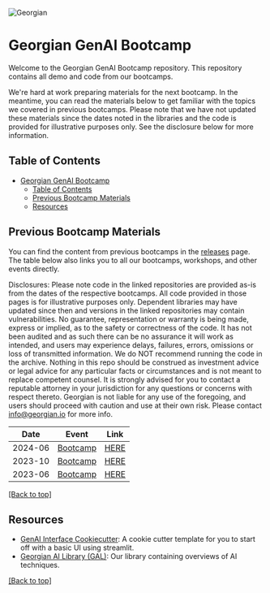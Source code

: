 ![Georgian](assets/georgian-logo.png)

# Georgian GenAI Bootcamp

Welcome to the Georgian GenAI Bootcamp repository. This repository contains all demo and code from our bootcamps. 

We're hard at work preparing materials for the next bootcamp. In the meantime, you can read the materials below to get familiar with the topics we covered in previous bootcamps. Please note that we have not updated these materials since the dates noted in the libraries and the code is provided for illustrative purposes only. See the disclosure below for more information.

## Table of Contents
- [Georgian GenAI Bootcamp](#georgian-genai-bootcamp)
  - [Table of Contents](#table-of-contents)
  - [Previous Bootcamp Materials](#previous-bootcamp-materials)
  - [Resources](#resources)

<!-- 
## Setup & Installation

1. Clone this repository and `cd genai-bootcamp`

2. Setup your environment. Note: This repository requires Python 3.12 or higher.

If you use Conda:

```bash
conda create -n genai_bootcamp python=3.12
conda activate genai_bootcamp
pip install -r requirements.txt
```

If you use Poetry (remember to update to the latest version!):

```bash
poetry shell
poetry install
```

Troubleshooting Tip:

* If you get an error like `Current Python version (3.x.x) is not allowed by the project (^3.12)`: Delete your old poetry env by running `poetry env remove <env-name>`. You can get the env name by running `poetry env list`. Then run `poetry shell` again.

If you use standard Python:

```bash
python -m venv env
source env/bin/activate
pip install -r requirements.txt
```

3. Create private environment file (this will not be committed!). If you are a bootcamp participant, you should have received this file. Please rename it to `.env`. Some operating systems might rename `.env` to `env`. The period at the front is important as all the notebooks expect this. Please rename the file if you run into this issue.
Note: DO NOT COMMIT THIS FILE OR SHARE IT ANYWHERE!
```
mv env-template .env
```

4. Test your installation by running `notebooks/00-test_environment.ipynb`. If all code blocks work in this notebook, you are all set for the bootcamp! If you use VSCode, you can run notebooks directly in the editor. Otherwise run `jupyter notebook` in your terminal (`poetry run jupyter notebook` if you use Poetry).

[[Back to top]](#) -->

## Previous Bootcamp Materials

You can find the content from previous bootcamps in the [releases](https://github.com/georgian-io/genai-bootcamp/releases) page. The table below also links you to all our bootcamps, workshops, and other events directly. 

Disclosures: 
Please note code in the linked repositories are provided as-is from the dates of the respective bootcamps. All code provided in those pages is for illustrative purposes only. Dependent libraries may have updated since then and versions in the linked repositories may contain vulnerabilities. No guarantee, representation or warranty is being made, express or implied, as to the safety or correctness of the code. It has not been audited and as such there can be no assurance it will work as intended, and users may experience delays, failures, errors, omissions or loss of transmitted information. We do NOT recommend running the code in the archive. Nothing in this repo should be construed as investment advice or legal advice for any particular facts or circumstances and is not meant to replace competent counsel. It is strongly advised for you to contact a reputable attorney in your jurisdiction for any questions or concerns with respect thereto. Georgian is not liable for any use of the foregoing, and users should proceed with caution and use at their own risk. Please contact info@georgian.io for more info.


| Date    | Event                                                                                           | Link                                                                                |
| ------- | ----------------------------------------------------------------------------------------------- | ----------------------------------------------------------------------------------- |
| 2024-06 | [Bootcamp](https://github.com/georgian-io/genai-bootcamp/releases/tag/2024_06_june_bootcamp)    | [HERE](https://github.com/georgian-io/genai-bootcamp/tree/2024_06_june_bootcamp)    |
| 2023-10 | [Bootcamp](https://github.com/georgian-io/genai-bootcamp/releases/tag/2023_10_october_bootcamp) | [HERE](https://github.com/georgian-io/genai-bootcamp/tree/2023_10_october_bootcamp) |
| 2023-06 | [Bootcamp](https://github.com/georgian-io/genai-bootcamp/releases/tag/2023_06_june_bootcamp)    | [HERE](https://github.com/georgian-io/genai-bootcamp/tree/2023_06_june_bootcamp)    |

[[Back to top]](#)

## Resources

* [GenAI Interface Cookiecutter](https://github.com/rodrigo-georgian/genai-interface-cookiecutter): A cookie cutter template for you to start off with a basic UI using streamlit.
* [Georgian AI Library (GAL)](https://github.com/georgian-io/GAL): Our library containing overviews of AI techniques.

[[Back to top]](#)